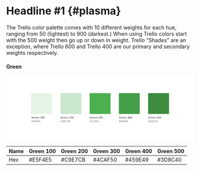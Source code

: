 # Headline \#1 {#plasma}

The Trello color palette comes with 10 different weights for each hue, ranging from 50 \(lightest\) to 900 \(darkest.\) When using Trello colors start with the 500 weight then go up or down in weight. Trello “Shades” are an exception, where Trello 600 and Trello 400 are our primary and secondary weights respectively.

#### Green

![](/assets/green.png)

| Name | Green 100 | Green 200 | Green 300 | Green 400 | Green 500 |
| :--- | :--- | :--- | :--- | :--- | :--- |
| Hex | \#E5F4E5 | \#C9E7CB | \#4CAF50 | \#459E49 | \#3D8C40 |

## 



